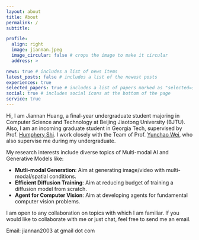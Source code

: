 ```yaml
---
layout: about
title: About
permalink: /
subtitle:

profile:
  align: right
  image: jiannan.jpeg
  image_circular: false # crops the image to make it circular
  address: >

news: true # includes a list of news items
latest_posts: false # includes a list of the newest posts
experiences: true
selected_papers: true # includes a list of papers marked as "selected={true}"
social: true # includes social icons at the bottom of the page
service: true
---
```


Hi, I am Jiannan Huang, a final-year undergraduate student majoring in Computer Science and Technology at Beijing Jiaotong University (BJTU). Also, I am an incoming graduate student in Georgia Tech, supervised by Prof. [Humphery Shi](https://www.humphreyshi.com/). I work closely with the Team of Prof. [Yunchao Wei](https://weiyc.github.io), who also supervise me during my undergraduate.

<!-- My research interests include a wide range of Machine Learning and Multi-modal AI areas. Currently, I am focusing on the following specific topics:

- **Generative Model and its controllability**: Controllable Text-to-Image/Video Generation, Image/Video Editing, Image/Video Personalization.
- **Multimodal Understanding & Generation**: Development and Application of Large-scale Multi-modal models.
- **Multimodal Agents**: Establishment of Multimodal Agents for real-world application. -->

My research interests include diverse topics of Multi-modal AI and Generative Models like:

- **Mutli-modal Generation**: Aim at generating image/video with multi-modal/spatial conditions.
- **Efficient Diffusion Training**: Aim at reducing budget of training a diffusion model from scratch.
- **Agent for Computer Vision**: Aim at developing agents for fundamental computer vision problems.

<!-- During my undergraduate research experience, I had the privilege of studying and working at the [Wei Lab](https://weiyc.github.io) at [Beijing Jiaotong University](https://www.bjtu.edu.cn) (Major Mentor: Prof. [Yunchao Wei](https://weiyc.github.io)), [Knowledge Engineering Group](http://keg.cs.tsinghua.edu.cn) at [Tsinghua University](http://tsinghua.edu.cn) (Major Mentor: Prof. [Jie Tang](http://keg.cs.tsinghua.edu.cn/jietang/)), and [SHI Labs](https://www.shi-labs.com/) at [Georgia Tech](https://ic.gatech.edu/) (Major Mentor: Prof. [Humphery Shi](https://www.humphreyshi.com/)) -->

I am open to any collaboration on topics with which I am familiar. If you would like to collaborate with me or just chat, feel free to send me an email.

Email: jiannan2003 at gmail dot com

<!-- <font color="#dd0000">
  <i>
    Currently, I'm looking for a Ph.D student position! Feel free to send me an
    <a href="mailto:jiannan2003@gmail.com">email</a> if you are interested.
  </i>
</font> -->
<!--
[CV](https://drive.google.com/file/d/1acdtXJEjeHUA_t2fSEJbF0JUaoIoHnG2/view?usp=sharing) -->
